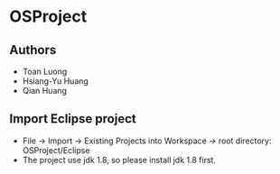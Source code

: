 # OSProject

## Authors

* Toan Luong
* Hsiang-Yu Huang
* Qian Huang

## Import Eclipse project
* File -> Import -> Existing Projects into Workspace -> root directory: OSProject/Eclipse
* The project use jdk 1.8, so please install jdk 1.8 first.
